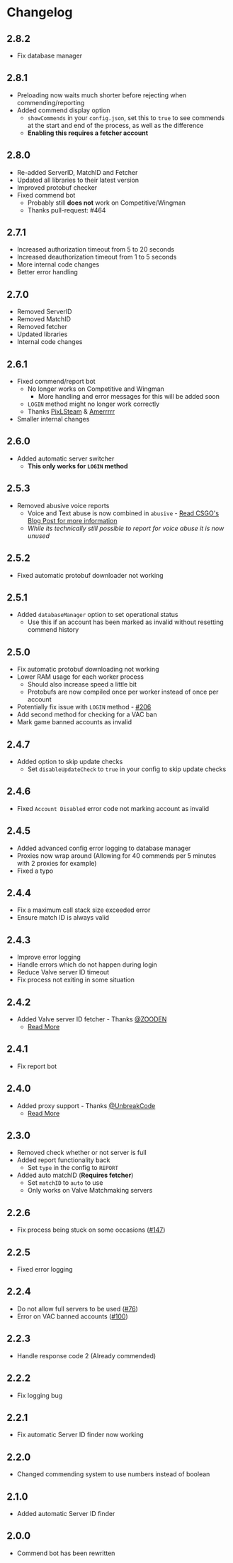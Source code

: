 # Changelog

## 2.8.2
- Fix database manager

## 2.8.1
- Preloading now waits much shorter before rejecting when commending/reporting
- Added commend display option
  - `showCommends` in your `config.json`, set this to `true` to see commends at the start and end of the process, as well as the difference
  - **Enabling this requires a fetcher account**

## 2.8.0
- Re-added ServerID, MatchID and Fetcher
- Updated all libraries to their latest version
- Improved protobuf checker
- Fixed commend bot
  - Probably still **does not** work on Competitive/Wingman
  - Thanks pull-request: #464

## 2.7.1
- Increased authorization timeout from 5 to 20 seconds
- Increased deauthorization timeout from 1 to 5 seconds
- More internal code changes
- Better error handling

## 2.7.0
- Removed ServerID
- Removed MatchID
- Removed fetcher
- Updated libraries
- Internal code changes

## 2.6.1
- Fixed commend/report bot
  - No longer works on Competitive and Wingman
    - More handling and error messages for this will be added soon
  - `LOGIN` method might no longer work correctly
  - Thanks [PixLSteam](https://github.com/PixLSteam) & [Amerrrrr](https://github.com/Amerrrrr)
- Smaller internal changes

## 2.6.0
- Added automatic server switcher
  - **This only works for `LOGIN` method**

## 2.5.3
- Removed abusive voice reports
  - Voice and Text abuse is now combined in `abusive` - [Read CSGO's Blog Post for more information](https://blog.counter-strike.net/index.php/2020/02/28450/)
  - *While its technically still possible to report for voice abuse it is now unused*

## 2.5.2
- Fixed automatic protobuf downloader not working

## 2.5.1
- Added `databaseManager` option to set operational status
  - Use this if an account has been marked as invalid without resetting commend history

## 2.5.0
- Fix automatic protobuf downloading not working
- Lower RAM usage for each worker process
  - Should also increase speed a little bit
  - Protobufs are now compiled once per worker instead of once per account
- Potentially fix issue with `LOGIN` method - [#206](https://github.com/BeepIsla/csgo-commend-bot/issues/206)
- Add second method for checking for a VAC ban
- Mark game banned accounts as invalid

## 2.4.7
- Added option to skip update checks
  - Set `disableUpdateCheck` to `true` in your config to skip update checks

## 2.4.6
- Fixed `Account Disabled` error code not marking account as invalid

## 2.4.5
- Added advanced config error logging to database manager
- Proxies now wrap around (Allowing for 40 commends per 5 minutes with 2 proxies for example)
- Fixed a typo

## 2.4.4
- Fix a maximum call stack size exceeded error
- Ensure match ID is always valid

## 2.4.3
- Improve error logging
- Handle errors which do not happen during login
- Reduce Valve server ID timeout
- Fix process not exiting in some situation

## 2.4.2
- Added Valve server ID fetcher - Thanks [@ZOODEN](http://github.com/ZOODEN)
  - [Read More](./README.md#server-id--match-id)

## 2.4.1
- Fix report bot

## 2.4.0
- Added proxy support - Thanks [@UnbreakCode](http://github.com/UnbreakCode)
  - [Read More](./README.md#proxies)

## 2.3.0
- Removed check whether or not server is full
- Added report functionality back
  - Set `type` in the config to `REPORT`
- Added auto matchID (**Requires fetcher**)
  - Set `matchID` to `auto` to use
  - Only works on Valve Matchmaking servers

## 2.2.6
- Fix process being stuck on some occasions ([#147](https://github.com/BeepIsla/csgo-commend-bot/issues/147))

## 2.2.5
- Fixed error logging

## 2.2.4
- Do not allow full servers to be used ([#76](https://github.com/BeepIsla/csgo-commend-bot/issues/76))
- Error on VAC banned accounts ([#100](https://github.com/BeepIsla/csgo-commend-bot/issues/100))

## 2.2.3
- Handle response code 2 (Already commended)

## 2.2.2
- Fix logging bug

## 2.2.1
- Fix automatic Server ID finder now working

## 2.2.0
- Changed commending system to use numbers instead of boolean

## 2.1.0
- Added automatic Server ID finder

## 2.0.0
- Commend bot has been rewritten
